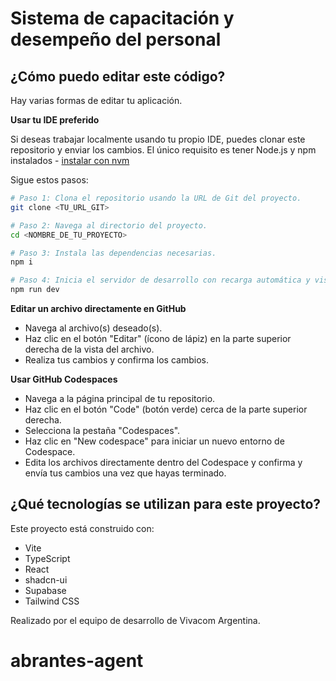 # Sistema de capacitación y desempeño del personal

## ¿Cómo puedo editar este código?

Hay varias formas de editar tu aplicación.

**Usar tu IDE preferido**

Si deseas trabajar localmente usando tu propio IDE, puedes clonar este repositorio y enviar los cambios.
El único requisito es tener Node.js y npm instalados - [instalar con nvm](https://github.com/nvm-sh/nvm#installing-and-updating)

Sigue estos pasos:

```sh
# Paso 1: Clona el repositorio usando la URL de Git del proyecto.
git clone <TU_URL_GIT>

# Paso 2: Navega al directorio del proyecto.
cd <NOMBRE_DE_TU_PROYECTO>

# Paso 3: Instala las dependencias necesarias.
npm i

# Paso 4: Inicia el servidor de desarrollo con recarga automática y vista previa instantánea.
npm run dev
```

**Editar un archivo directamente en GitHub**

- Navega al archivo(s) deseado(s).
- Haz clic en el botón "Editar" (ícono de lápiz) en la parte superior derecha de la vista del archivo.
- Realiza tus cambios y confirma los cambios.

**Usar GitHub Codespaces**

- Navega a la página principal de tu repositorio.
- Haz clic en el botón "Code" (botón verde) cerca de la parte superior derecha.
- Selecciona la pestaña "Codespaces".
- Haz clic en "New codespace" para iniciar un nuevo entorno de Codespace.
- Edita los archivos directamente dentro del Codespace y confirma y envía tus cambios una vez que hayas terminado.

## ¿Qué tecnologías se utilizan para este proyecto?

Este proyecto está construido con:

- Vite
- TypeScript
- React
- shadcn-ui
- Supabase
- Tailwind CSS

Realizado por el equipo de desarrollo de Vivacom Argentina.
# abrantes-agent
